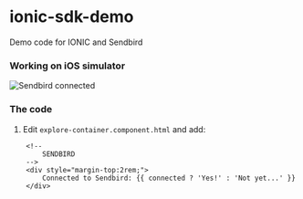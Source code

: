 # ionic-sdk-demo

Demo code for IONIC and Sendbird

### Working on iOS simulator

![Sendbird connected](https://raw.githubusercontent.com/warodri-sendbird/ionic-sdk-demo/main/src/assets/ionic-ios.png)


### The code

1) Edit ```explore-container.component.html``` and add:

```
    <!--
        SENDBIRD
    -->
    <div style="margin-top:2rem;">
        Connected to Sendbird: {{ connected ? 'Yes!' : 'Not yet...' }}
    </div>
```
